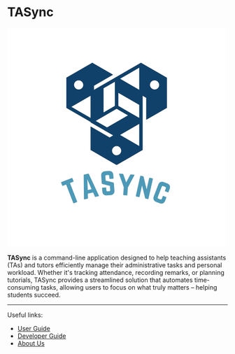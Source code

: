 # TASync

![TASync icon](TASync-icon.png)

**TASync** is a command-line application designed to help teaching assistants (TAs) and tutors efficiently manage their administrative tasks and personal workload. Whether it's tracking attendance, recording remarks, or planning tutorials, TASync provides a streamlined solution that automates time-consuming tasks, allowing users to focus on what truly matters – helping students succeed.

 ---

Useful links:
* [User Guide](UserGuide.md)
* [Developer Guide](DeveloperGuide.md)
* [About Us](AboutUs.md)

